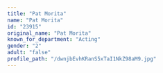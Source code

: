 ```yaml
---
title: "Pat Morita"
name: "Pat Morita"
id: "23915"
original_name: "Pat Morita"
known_for_department: "Acting"
gender: "2"
adult: "false"
profile_path: "/dwnjbEvhKRanS5xTaI1NkZ98aM9.jpg"
---
```

